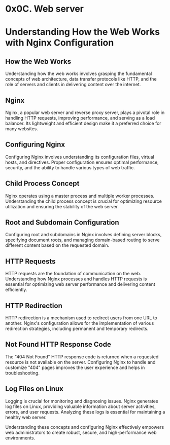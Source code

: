 # 0x0C. Web server

# Understanding How the Web Works with Nginx Configuration

## How the Web Works

Understanding how the web works involves grasping the fundamental concepts of web architecture, data transfer protocols like HTTP, and the role of servers and clients in delivering content over the internet.

## Nginx

Nginx, a popular web server and reverse proxy server, plays a pivotal role in handling HTTP requests, improving performance, and serving as a load balancer. Its lightweight and efficient design make it a preferred choice for many websites.

## Configuring Nginx

Configuring Nginx involves understanding its configuration files, virtual hosts, and directives. Proper configuration ensures optimal performance, security, and the ability to handle various types of web traffic.

## Child Process Concept

Nginx operates using a master process and multiple worker processes. Understanding the child process concept is crucial for optimizing resource utilization and ensuring the stability of the web server.

## Root and Subdomain Configuration

Configuring root and subdomains in Nginx involves defining server blocks, specifying document roots, and managing domain-based routing to serve different content based on the requested domain.

## HTTP Requests

HTTP requests are the foundation of communication on the web. Understanding how Nginx processes and handles HTTP requests is essential for optimizing web server performance and delivering content efficiently.

## HTTP Redirection

HTTP redirection is a mechanism used to redirect users from one URL to another. Nginx's configuration allows for the implementation of various redirection strategies, including permanent and temporary redirects.

## Not Found HTTP Response Code

The "404 Not Found" HTTP response code is returned when a requested resource is not available on the server. Configuring Nginx to handle and customize "404" pages improves the user experience and helps in troubleshooting.

## Log Files on Linux

Logging is crucial for monitoring and diagnosing issues. Nginx generates log files on Linux, providing valuable information about server activities, errors, and user requests. Analyzing these logs is essential for maintaining a healthy web server.

Understanding these concepts and configuring Nginx effectively empowers web administrators to create robust, secure, and high-performance web environments.
